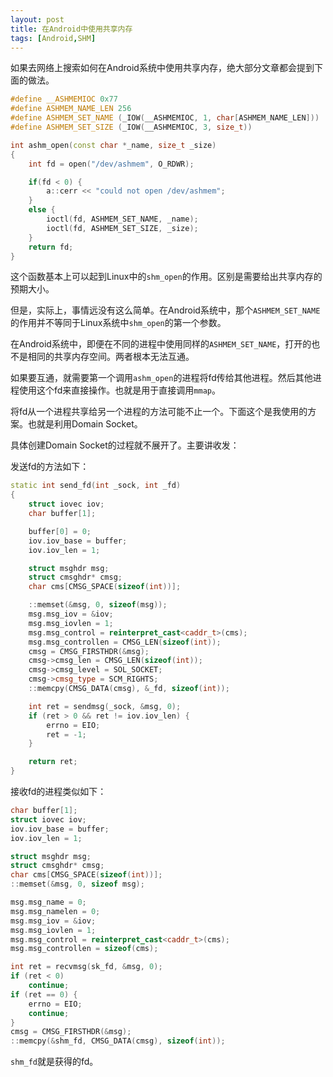 ```yaml
---
layout: post
title: 在Android中使用共享内存
tags: [Android,SHM]
---
```


如果去网络上搜索如何在Android系统中使用共享内存，绝大部分文章都会提到下面的做法。

<!--break-->

```cpp
#define __ASHMEMIOC 0x77
#define ASHMEM_NAME_LEN 256
#define ASHMEM_SET_NAME (_IOW(__ASHMEMIOC, 1, char[ASHMEM_NAME_LEN]))
#define ASHMEM_SET_SIZE (_IOW(__ASHMEMIOC, 3, size_t))

int ashm_open(const char *_name, size_t _size)
{
    int fd = open("/dev/ashmem", O_RDWR);

    if(fd < 0) {
        a::cerr << "could not open /dev/ashmem";
    }
    else {
        ioctl(fd, ASHMEM_SET_NAME, _name);
        ioctl(fd, ASHMEM_SET_SIZE, _size);
    }
    return fd;
}
```

这个函数基本上可以起到Linux中的`shm_open`的作用。区别是需要给出共享内存的预期大小。

但是，实际上，事情远没有这么简单。在Android系统中，那个`ASHMEM_SET_NAME`的作用并不等同于Linux系统中`shm_open`的第一个参数。

在Android系统中，即便在不同的进程中使用同样的`ASHMEM_SET_NAME`，打开的也不是相同的共享内存空间。两者根本无法互通。



如果要互通，就需要第一个调用`ashm_open`的进程将fd传给其他进程。然后其他进程使用这个fd来直接操作。也就是用于直接调用`mmap`。

将fd从一个进程共享给另一个进程的方法可能不止一个。下面这个是我使用的方案。也就是利用Domain Socket。

具体创建Domain Socket的过程就不展开了。主要讲收发：

发送fd的方法如下：

```cpp
static int send_fd(int _sock, int _fd)
{
    struct iovec iov;
    char buffer[1];

    buffer[0] = 0;
    iov.iov_base = buffer;
    iov.iov_len = 1;

    struct msghdr msg;
    struct cmsghdr* cmsg;
    char cms[CMSG_SPACE(sizeof(int))];

    ::memset(&msg, 0, sizeof(msg));
    msg.msg_iov = &iov;
    msg.msg_iovlen = 1;
    msg.msg_control = reinterpret_cast<caddr_t>(cms);
    msg.msg_controllen = CMSG_LEN(sizeof(int));
    cmsg = CMSG_FIRSTHDR(&msg);
    cmsg->cmsg_len = CMSG_LEN(sizeof(int));
    cmsg->cmsg_level = SOL_SOCKET;
    cmsg->cmsg_type = SCM_RIGHTS;
    ::memcpy(CMSG_DATA(cmsg), &_fd, sizeof(int));

    int ret = sendmsg(_sock, &msg, 0);
    if (ret > 0 && ret != iov.iov_len) {
        errno = EIO;
        ret = -1;
    }

    return ret;
}
```

接收fd的进程类似如下：

```cpp
char buffer[1];
struct iovec iov;
iov.iov_base = buffer;
iov.iov_len = 1;

struct msghdr msg;
struct cmsghdr* cmsg;
char cms[CMSG_SPACE(sizeof(int))];
::memset(&msg, 0, sizeof msg);

msg.msg_name = 0;
msg.msg_namelen = 0;
msg.msg_iov = &iov;
msg.msg_iovlen = 1;
msg.msg_control = reinterpret_cast<caddr_t>(cms);
msg.msg_controllen = sizeof(cms);

int ret = recvmsg(sk_fd, &msg, 0);
if (ret < 0)
    continue;
if (ret == 0) {
    errno = EIO;
    continue;
}
cmsg = CMSG_FIRSTHDR(&msg);
::memcpy(&shm_fd, CMSG_DATA(cmsg), sizeof(int));
```

`shm_fd`就是获得的fd。
